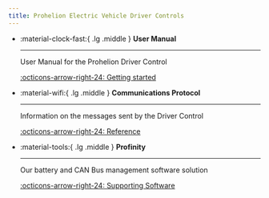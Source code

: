 ```yaml
---
title: Prohelion Electric Vehicle Driver Controls
---
```


<div class="grid cards" markdown>

-   :material-clock-fast:{ .lg .middle } __User Manual__

    ---

    User Manual for the Prohelion Driver Control

    [:octicons-arrow-right-24: Getting started](User_Manual/index.md)

-   :material-wifi:{ .lg .middle } __Communications Protocol__

    ---

    Information on the messages sent by the Driver Control

    [:octicons-arrow-right-24: Reference](Communications_Protocol/index.md)

-   :material-tools:{ .lg .middle } __Profinity__

    ---

    Our battery and CAN Bus management software solution

    [:octicons-arrow-right-24: Supporting Software](../Profinity/index.md)

</div>
